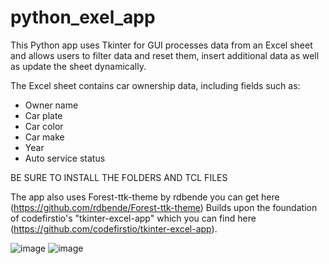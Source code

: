 # python_exel_app

This Python app uses Tkinter for GUI processes data from an Excel sheet and allows users to filter data  and  reset them, 
insert additional data as well as update the sheet dynamically.

The Excel sheet contains car ownership data, including fields such as:
- Owner name
- Car plate
- Car color
- Car make
- Year
- Auto service status

BE SURE TO INSTALL THE FOLDERS AND TCL FILES

The app also uses Forest-ttk-theme by rdbende you can get here (https://github.com/rdbende/Forest-ttk-theme)
Builds upon the foundation of codefirstio's "tkinter-excel-app" which you can find here (https://github.com/codefirstio/tkinter-excel-app).

![image](https://github.com/user-attachments/assets/dca37b98-6672-481b-b241-c490bf908aa7)
![image](https://github.com/user-attachments/assets/8ad48ec2-48cc-4c2d-bff8-c483a4364255)
